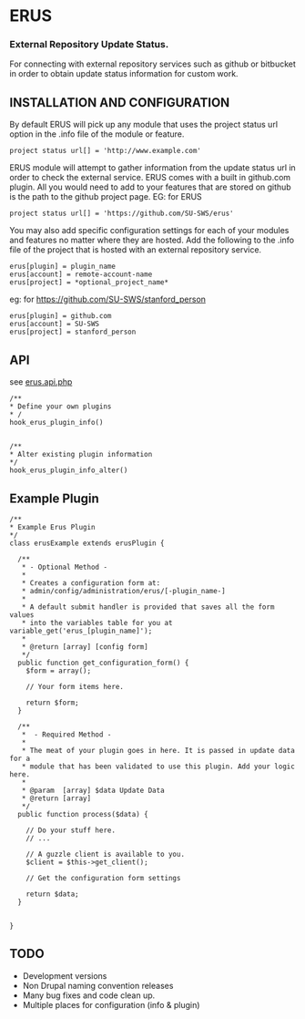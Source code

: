 # ERUS

### External Repository Update Status.

For connecting with external repository services such as github or bitbucket in
order to obtain update status information for custom work.


## INSTALLATION AND CONFIGURATION

By default ERUS will pick up any module that uses the project status url option
in the .info file of the module or feature.

	project status url[] = 'http://www.example.com'

ERUS module will attempt to gather information from the update status url in order to check the external service. ERUS comes with a built in github.com plugin. All
you would need to add to your features that are stored on github is the path
to the github project page. EG: for ERUS

	project status url[] = 'https://github.com/SU-SWS/erus'


You may also add specific configuration settings for each of your modules and
features no matter where they are hosted. Add the following to the .info file of
the project that is hosted with an external repository service.

	erus[plugin] = plugin_name
	erus[account] = remote-account-name
	erus[project] = *optional_project_name*

eg: for https://github.com/SU-SWS/stanford_person

	erus[plugin] = github.com
	erus[account] = SU-SWS
	erus[project] = stanford_person

## API

see [erus.api.php](erus.api.php)

	/**
	* Define your own plugins
	* /
	hook_erus_plugin_info()


	/**
	* Alter existing plugin information
	*/
	hook_erus_plugin_info_alter()
	 

## Example Plugin

	/**
	* Example Erus Plugin
	*/
	class erusExample extends erusPlugin {

	  /**
	   * - Optional Method -
	   *
	   * Creates a configuration form at:
	   * admin/config/administration/erus/[-plugin_name-]
	   *
	   * A default submit handler is provided that saves all the form values
	   * into the variables table for you at variable_get('erus_[plugin_name]');
	   *
	   * @return [array] [config form]
	   */
	  public function get_configuration_form() {
	    $form = array();

	    // Your form items here.

	    return $form;
	  }

	  /**
	   *  - Required Method -
	   *
	   * The meat of your plugin goes in here. It is passed in update data for a
	   * module that has been validated to use this plugin. Add your logic here.
	   *
	   * @param  [array] $data Update Data
	   * @return [array]
	   */
	  public function process($data) {

	    // Do your stuff here.
	    // ...

	    // A guzzle client is available to you.
	    $client = $this->get_client();

	    // Get the configuration form settings

	    return $data;
	  }


	}


## TODO

 * Development versions
 * Non Drupal naming convention releases
 * Many bug fixes and code clean up.
 * Multiple places for configuration (info & plugin)


